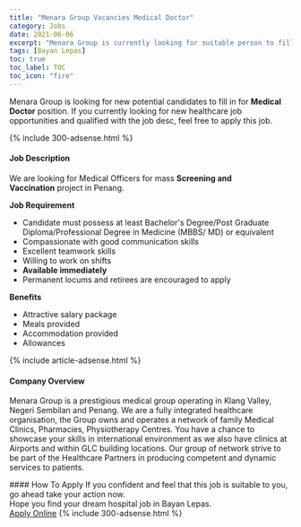 ```yaml
---
title: "Menara Group Vacancies Medical Doctor" 
category: Jobs 
date: 2021-06-06 
excerpt: "Menara Group is currently looking for suitable person to fill in the Medical Doctor which positioned at Bayan Lepas" 
tags: [Bayan Lepas] 
toc: true 
toc_label: TOC 
toc_icon: "fire" 
--- 
```


<p>Menara Group is looking for new potential candidates to fill in for <b>Medical Doctor</b> position. If you currently looking for new healthcare job opportunities and qualified with the job desc, feel free to apply this job.
</p>{% include 300-adsense.html %} 
<div><div><h4>Job Description</h4></div><div><div><span><div><p>We are looking for Medical Officers for mass&#160;<strong>Screening and Vaccination</strong>&#160;project in Penang.</p><p><strong>Job Requirement</strong></p><ul><li>Candidate must possess at least Bachelor's Degree/Post Graduate Diploma/Professional Degree in Medicine (MBBS/ MD) or equivalent</li><li>Compassionate with good communication skills</li><li>Excellent teamwork skills</li><li>Willing to work on shifts</li><li><strong>Available immediately</strong></li><li>Permanent locums and retirees are encouraged to apply</li></ul><p><strong>Benefits</strong></p><ul><li>Attractive salary package</li><li>Meals provided</li><li>Accommodation provided</li><li>Allowances</li></ul></div></span></div></div></div> 
{% include article-adsense.html %} 
<div><div><h4>Company Overview</h4></div><div><div><span><div><p>Menara Group is a prestigious medical group operating in Klang Valley, Negeri Sembilan and Penang. We are a fully integrated healthcare organisation, the Group owns and operates a network of family Medical Clinics, Pharmacies, Physiotherapy Centres. You have a chance to showcase your skills in international environment as we also have clinics at Airports and within GLC building locations. Our group of network strive to be part of the Healthcare Partners in producing competent and dynamic services to patients.&#160;&#160;</p></div></span></div></div></div> 
#### How To Apply 
If you confident and feel that this job is suitable to you, go ahead take your action now. <br/> 
Hope you find your dream hospital job in Bayan Lepas. <br/> 
<a href="https://www.jobstreet.com.my/en/job/medical-doctor-4573469?jobId=jobstreet-my-job-4573469" class="btn btn--warning" target="_blank" rel="nofollow noopenner">Apply Online</a> 
{% include 300-adsense.html %} 